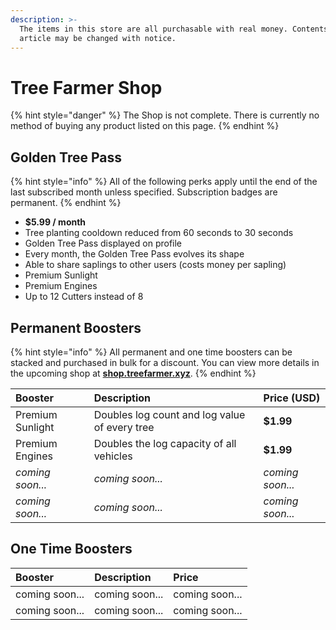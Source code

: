 ```yaml
---
description: >-
  The items in this store are all purchasable with real money. Contents of this
  article may be changed with notice.
---
```


# Tree Farmer Shop

{% hint style="danger" %}
The Shop is not complete. There is currently no method of buying any product listed on this page.
{% endhint %}

## Golden Tree Pass

{% hint style="info" %}
All of the following perks apply until the end of the last subscribed month unless specified. Subscription badges are permanent.
{% endhint %}

* **$5.99 / month**
* Tree planting cooldown reduced from 60 seconds to 30 seconds
* Golden Tree Pass displayed on profile
* Every month, the Golden Tree Pass evolves its shape
* Able to share saplings to other users \(costs money per sapling\)
* Premium Sunlight
* Premium Engines
* Up to 12 Cutters instead of 8

## Permanent Boosters

{% hint style="info" %}
All permanent and one time boosters can be stacked and purchased in bulk for a discount. You can view more details in the upcoming shop at [**shop.treefarmer.xyz**](https://shop.treefarmer.xyz).
{% endhint %}

| Booster | Description | Price \(USD\) |
| :--- | :--- | :--- |
| Premium Sunlight | Doubles log count and log value of every tree | **$1.99** |
| Premium Engines | Doubles the log capacity of all vehicles | **$1.99** |
| _coming soon..._ | _coming soon..._ | _coming soon..._ |
| _coming soon..._ | _coming soon..._ | _coming soon..._ |

## One Time Boosters

| Booster | Description | Price  |
| :--- | :--- | :--- |
| coming soon... | coming soon... | coming soon... |
| coming soon... | coming soon... | coming soon... |



